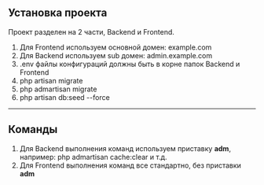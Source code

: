 ## Установка проекта

Проект разделен на 2 части, Backend и Frontend.
1. Для Frontend используем основной домен: example.com
2. Для Backend используем sub домен: admin.example.com
3. .env файлы конфигураций должны быть в корне папок Backend и Frontend
4. php artisan migrate
5. php admartisan migrate
6. php artisan db:seed --force
---

## Команды

1. Для Backend выполнения команд используем приставку **adm**, например: php admartisan cache:clear и т.д.
2. Для Frontend выполнения команд все стандартно, без приставки **adm**
